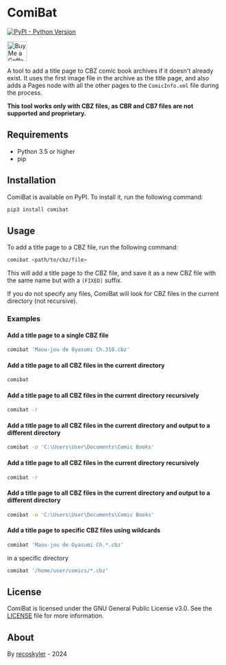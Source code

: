 # ComiBat

[![PyPI - Python Version](https://img.shields.io/pypi/pyversions/comibat)](https://pypi.org/project/comibat)

<a href='https://ko-fi.com/recoskyler' target='_blank'><img height='35' style='border:0px;height:46px;' src='https://az743702.vo.msecnd.net/cdn/kofi3.png?v=0' border='0' alt='Buy Me a Coffee at ko-fi.com' /></a>

A tool to add a title page to CBZ comic book archives if it doesn't already exist. It uses the first image file in the archive as the title page, and also adds a Pages node with all the other pages to the `ComicInfo.xml` file during the process.

**This tool works only with CBZ files, as CBR and CB7 files are not supported and proprietary.**

## Requirements

- Python 3.5 or higher
- pip

## Installation

ComiBat is available on PyPI. To install it, run the following command:

```bash
pip3 install comibat
```

## Usage

To add a title page to a CBZ file, run the following command:

```bash
comibat <path/to/cbz/file>
```

This will add a title page to the CBZ file, and save it as a new CBZ file with the same name but with a `(FIXED)` suffix.

If you do not specify any files, ComiBat will look for CBZ files in the current directory (not recursive).

### Examples

#### Add a title page to a single CBZ file

```bash
comibat 'Maou-jou de Oyasumi Ch.310.cbz'
```

#### Add a title page to all CBZ files in the current directory

```bash
comibat
```

#### Add a title page to all CBZ files in the current directory recursively

```bash
comibat -r
```

#### Add a title page to all CBZ files in the current directory and output to a different directory

```bash
comibat -o 'C:\Users\User\Documents\Comic Books'
```

#### Add a title page to all CBZ files in the current directory recursively

```bash
comibat -r
```

#### Add a title page to all CBZ files in the current directory and output to a different directory

```bash
comibat -o 'C:\Users\User\Documents\Comic Books'
```

#### Add a title page to specific CBZ files using wildcards

```bash
comibat 'Maou-jou de Oyasumi Ch.*.cbz'
```

in a specific directory

```bash
comibat '/home/user/comics/*.cbz'
```

## License

ComiBat is licensed under the GNU General Public License v3.0. See the [LICENSE](LICENSE) file for more information.

## About

By [recoskyler](https://github.com/recoskyler) - 2024
